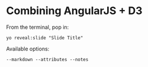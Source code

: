 
# Combining AngularJS + D3

From the terminal, pop in:

  ```yo reveal:slide "Slide Title"```

Available options:

 ```--markdown --attributes --notes```
